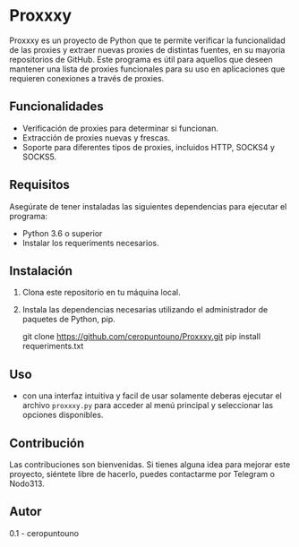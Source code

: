 # Proxxxy

Proxxxy es un proyecto de Python que te permite verificar la funcionalidad de las proxies y extraer nuevas proxies de distintas fuentes, en su mayoria repositorios de GitHub. Este programa es útil para aquellos que deseen mantener una lista de proxies funcionales para su uso en aplicaciones que requieren conexiones a través de proxies.

## Funcionalidades

- Verificación de proxies para determinar si funcionan.
- Extracción de proxies nuevas y frescas.
- Soporte para diferentes tipos de proxies, incluidos HTTP, SOCKS4 y SOCKS5.

## Requisitos

Asegúrate de tener instaladas las siguientes dependencias para ejecutar el programa:

- Python 3.6 o superior
- Instalar los requeriments necesarios.

## Instalación

1. Clona este repositorio en tu máquina local.
2. Instala las dependencias necesarias utilizando el administrador de paquetes de Python, pip.


   git clone https://github.com/ceropuntouno/Proxxxy.git
   pip install requeriments.txt
   
## Uso

- con una interfaz intuitiva y facil de usar solamente deberas ejecutar el archivo `proxxxy.py` para acceder al menú principal y seleccionar las opciones disponibles.

## Contribución

Las contribuciones son bienvenidas. Si tienes alguna idea para mejorar este proyecto, siéntete libre de hacerlo, puedes contactarme por Telegram o Nodo313.

## Autor

0.1 - ceropuntouno
